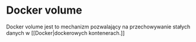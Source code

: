 # Docker volume
Docker volume jest to mechanizm pozwalający na przechowywanie stałych danych w [[Docker|dockerowych kontenerach.]] 
